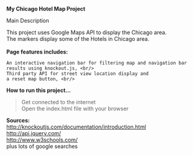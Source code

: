 <strong>My Chicago Hotel Map Project</strong><br/>


Main Description

This project uses Google Maps API to display the Chicago area.<br/>
The markers display some of the Hotels in Chicago area. <br/>
<br/>
<strong>Page features includes:</strong> <br/> 

	An interactive navigation bar for filtering map and navigation bar results using knockout.js, <br/>
	Third party API for street view location display and 
	a reset map button, <br/>
 
<strong>How to run this project...</strong> <br/>

> Get connected to the internet <br/>
> Open the index.html file with your browser

<strong>Sources:</strong><br/>
http://knockoutjs.com/documentation/introduction.html<br/>
http://api.jquery.com/<br/>
http://www.w3schools.com/<br/>
plus lots of google searches

